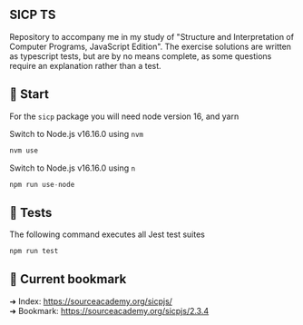 ## SICP TS

Repository to accompany me in my study of "Structure and Interpretation of Computer Programs, JavaScript Edition". The exercise solutions are written as typescript tests, but are by no means complete, as some questions require an explanation rather than a test.

## 🚀 Start

For the `sicp` package you will need node version 16, and yarn

Switch to Node.js v16.16.0 using `nvm`

```js
nvm use
```

Switch to Node.js v16.16.0 using `n`

```js
npm run use-node
```

## 🧪 Tests

The following command executes all Jest test suites

```js
npm run test
```

## 🔖 Current bookmark

➜ Index: https://sourceacademy.org/sicpjs/  
➜ Bookmark: https://sourceacademy.org/sicpjs/2.3.4
